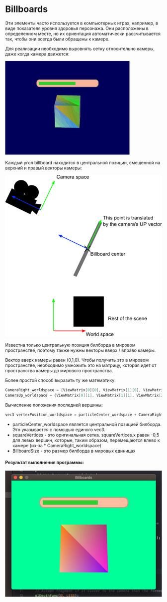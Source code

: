 # Billboards

Эти элементы часто используется в компьютерных играх, например, в виде показателя уровня здоровья персонажа. Они расположены в определенном месте, но их ориентация автоматически рассчитывается так, чтобы они всегда были обращены к камере.

Для реализации необходимо выровнять сетку относительно камеры, даже когда камера движется:

![](https://github.com/Yalkinzsun/OpenGL/blob/master/%D0%97%D0%B0%D0%B4%D0%B0%D0%BD%D0%B8%D1%8F/18.%20Billboards/2a.gif)

Каждый угол billboard находится в центральной позиции, смещенной на верхний и правый векторы камеры:

![](https://github.com/Yalkinzsun/OpenGL/blob/master/%D0%97%D0%B0%D0%B4%D0%B0%D0%BD%D0%B8%D1%8F/18.%20Billboards/principle.png)

Известна только центральную позиция билборда в мировом пространстве, поэтому также нужны векторы вверх / вправо камеры.

Вектор вверх камеры равен (0,1,0). Чтобы получить это в мировом пространстве, необходимо умножить это на матрицу, которая идет от пространства камеры до мирового пространства.

Более простой способ выразить ту же математику:
```c++
CameraRight_worldspace = {ViewMatrix[0][0], ViewMatrix[1][0], ViewMatrix[2][0]}
CameraUp_worldspace = {ViewMatrix[0][1], ViewMatrix[1][1], ViewMatrix[2][1]}
```
Вычисление положения последней вершины:
```c++
vec3 vertexPosition_worldspace = particleCenter_wordspace + CameraRight_worldspace * squareVertices.x * BillboardSize.x + CameraUp_worldspace * squareVertices.y * BillboardSize.y;
```

- particleCenter_worldspace является центральной позицией билборда. Это указывается с помощью единого vec3.
- squareVertices - это оригинальная сетка. squareVertices.x равен -0,5 для левых вершин, которые, таким образом, перемещаются влево к камере (из-за * CameraRight_worldspace)
- BillboardSize - это размер билборда в мировых единицах

#### Результат выполнения программы:

![](https://github.com/Yalkinzsun/OpenGL/blob/master/screenshots/18_1.png)

